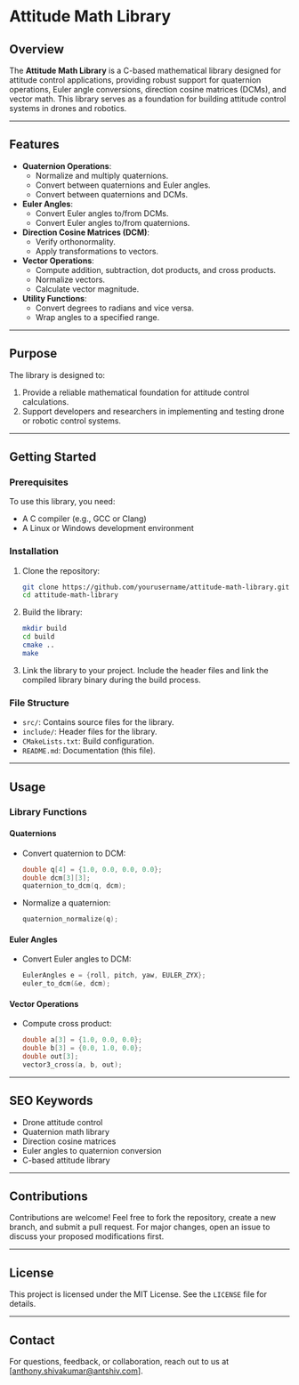 # Attitude Math Library

## Overview

The **Attitude Math Library** is a C-based mathematical library designed for attitude control applications, providing robust support for quaternion operations, Euler angle conversions, direction cosine matrices (DCMs), and vector math. This library serves as a foundation for building attitude control systems in drones and robotics.

---

## Features

- **Quaternion Operations**:
  - Normalize and multiply quaternions.
  - Convert between quaternions and Euler angles.
  - Convert between quaternions and DCMs.
- **Euler Angles**:
  - Convert Euler angles to/from DCMs.
  - Convert Euler angles to/from quaternions.
- **Direction Cosine Matrices (DCM)**:
  - Verify orthonormality.
  - Apply transformations to vectors.
- **Vector Operations**:
  - Compute addition, subtraction, dot products, and cross products.
  - Normalize vectors.
  - Calculate vector magnitude.
- **Utility Functions**:
  - Convert degrees to radians and vice versa.
  - Wrap angles to a specified range.

---

## Purpose

The library is designed to:

1. Provide a reliable mathematical foundation for attitude control calculations.
2. Support developers and researchers in implementing and testing drone or robotic control systems.

---

## Getting Started

### Prerequisites

To use this library, you need:

- A C compiler (e.g., GCC or Clang)
- A Linux or Windows development environment

### Installation

1. Clone the repository:
   ```bash
   git clone https://github.com/yourusername/attitude-math-library.git
   cd attitude-math-library
   ```

2. Build the library:
   ```bash
   mkdir build
   cd build
   cmake ..
   make
   ```

3. Link the library to your project. Include the header files and link the compiled library binary during the build process.

### File Structure

- `src/`: Contains source files for the library.
- `include/`: Header files for the library.
- `CMakeLists.txt`: Build configuration.
- `README.md`: Documentation (this file).

---

## Usage

### Library Functions

#### Quaternions
- Convert quaternion to DCM:
  ```c
  double q[4] = {1.0, 0.0, 0.0, 0.0};
  double dcm[3][3];
  quaternion_to_dcm(q, dcm);
  ```
- Normalize a quaternion:
  ```c
  quaternion_normalize(q);
  ```

#### Euler Angles
- Convert Euler angles to DCM:
  ```c
  EulerAngles e = {roll, pitch, yaw, EULER_ZYX};
  euler_to_dcm(&e, dcm);
  ```

#### Vector Operations
- Compute cross product:
  ```c
  double a[3] = {1.0, 0.0, 0.0};
  double b[3] = {0.0, 1.0, 0.0};
  double out[3];
  vector3_cross(a, b, out);
  ```

---

## SEO Keywords

- Drone attitude control
- Quaternion math library
- Direction cosine matrices
- Euler angles to quaternion conversion
- C-based attitude library

---

## Contributions

Contributions are welcome! Feel free to fork the repository, create a new branch, and submit a pull request. For major changes, open an issue to discuss your proposed modifications first.

---

## License

This project is licensed under the MIT License. See the `LICENSE` file for details.

---

## Contact

For questions, feedback, or collaboration, reach out to us at [anthony.shivakumar@antshiv.com].


